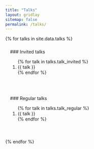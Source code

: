 ```yaml
---
title: "Talks"
layout: gridlay
sitemap: false
permalink: /talks/
---
```


<style>
.btn{
    margin-bottom:5px;
    padding-top:1px;
    padding-bottom:1px;
    padding-left:15px;
    padding-right:15px;
}
.jumbotron{
    padding:3%;
    padding-bottom:10px;
    padding-top:10px;
    margin-top:10px;
    margin-bottom:30px;
}
</style>

{% for talks in site.data.talks %}
<div class="jumbotron">
### Invited talks
  <ol style="overflow: hidden">
    {% for talk in talks.talk_invited %}
      <li>{{ talk }}</li>
    {% endfor %}
  </ol>
</div>

<div class="jumbotron">
### Regular talks
  <ol style="overflow: hidden">
    {% for talk in talks.talk_regular %}
      <li>{{ talk }}</li>
    {% endfor %}
  </ol>
</div>
{% endfor %}
